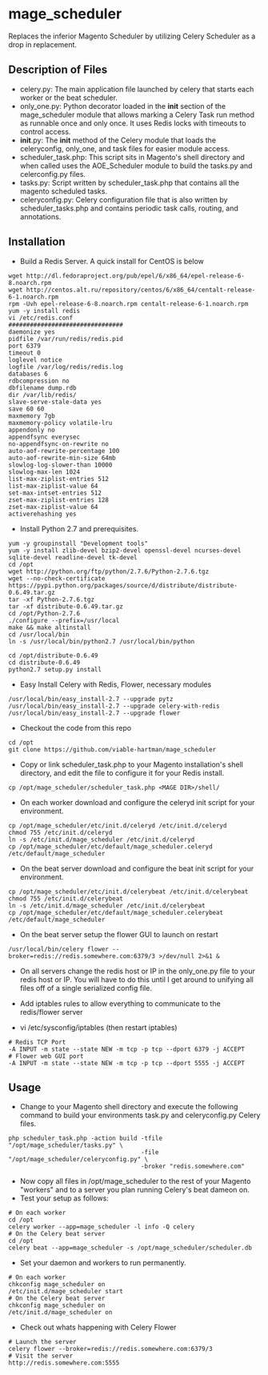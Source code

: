 mage_scheduler
==============

Replaces the inferior Magento Scheduler by utilizing Celery Scheduler as a drop in replacement.

Description of Files
--------------------

* celery.py: The main application file launched by celery that starts each worker or the beat scheduler.
* only_one.py: Python decorator loaded in the __init__ section of the mage_scheduler module that allows marking a Celery Task run method as runnable once and only once.  It uses Redis locks with timeouts to control access.
* __init__.py: The __init__ method of the Celery module that loads the celeryconfig, only_one, and task files for easier module access.
* scheduler_task.php: This script sits in Magento's shell directory and when called uses the AOE_Scheduler module to build the tasks.py and celerconfig.py files.
* tasks.py: Script written by scheduler_task.php that contains all the magento scheduled tasks.
* celeryconfig.py: Celery configuration file that is also written by scheduler_tasks.php and contains periodic task calls, routing, and annotations.

Installation
------------
* Build a Redis Server.  A quick install for CentOS is below

```
wget http://dl.fedoraproject.org/pub/epel/6/x86_64/epel-release-6-8.noarch.rpm
wget http://centos.alt.ru/repository/centos/6/x86_64/centalt-release-6-1.noarch.rpm
rpm -Uvh epel-release-6-8.noarch.rpm centalt-release-6-1.noarch.rpm
yum -y install redis
vi /etc/redis.conf
################################
daemonize yes
pidfile /var/run/redis/redis.pid
port 6379
timeout 0
loglevel notice
logfile /var/log/redis/redis.log
databases 6
rdbcompression no
dbfilename dump.rdb
dir /var/lib/redis/
slave-serve-stale-data yes
save 60 60
maxmemory 7gb
maxmemory-policy volatile-lru
appendonly no
appendfsync everysec
no-appendfsync-on-rewrite no
auto-aof-rewrite-percentage 100
auto-aof-rewrite-min-size 64mb
slowlog-log-slower-than 10000
slowlog-max-len 1024
list-max-ziplist-entries 512
list-max-ziplist-value 64
set-max-intset-entries 512
zset-max-ziplist-entries 128
zset-max-ziplist-value 64
activerehashing yes
```
* Install Python 2.7 and prerequisites.

```
yum -y groupinstall "Development tools"
yum -y install zlib-devel bzip2-devel openssl-devel ncurses-devel sqlite-devel readline-devel tk-devel
cd /opt
wget http://python.org/ftp/python/2.7.6/Python-2.7.6.tgz
wget --no-check-certificate https://pypi.python.org/packages/source/d/distribute/distribute-0.6.49.tar.gz
tar -xf Python-2.7.6.tgz
tar -xf distribute-0.6.49.tar.gz
cd /opt/Python-2.7.6
./configure --prefix=/usr/local
make && make altinstall
cd /usr/local/bin
ln -s /usr/local/bin/python2.7 /usr/local/bin/python

cd /opt/distribute-0.6.49
cd distribute-0.6.49
python2.7 setup.py install
```
* Easy Install Celery with Redis, Flower, necessary modules

```
/usr/local/bin/easy_install-2.7 --upgrade pytz
/usr/local/bin/easy_install-2.7 --upgrade celery-with-redis
/usr/local/bin/easy_install-2.7 --upgrade flower
```
* Checkout the code from this repo

```
cd /opt
git clone https://github.com/viable-hartman/mage_scheduler
```
* Copy or link scheduler_task.php to your Magento installation's shell directory, and edit the file to configure it for your Redis install.

```
cp /opt/mage_scheduler/scheduler_task.php <MAGE DIR>/shell/
```
* On each worker download and configure the celeryd init script for your environment.

```
cp /opt/mage_scheduler/etc/init.d/celeryd /etc/init.d/celeryd
chmod 755 /etc/init.d/celeryd
ln -s /etc/init.d/mage_scheduler /etc/init.d/celeryd
cp /opt/mage_scheduler/etc/default/mage_scheduler.celeryd /etc/default/mage_scheduler
```
* On the beat server download and configure the beat init script for your environment.

```
cp /opt/mage_scheduler/etc/init.d/celerybeat /etc/init.d/celerybeat
chmod 755 /etc/init.d/celerybeat
ln -s /etc/init.d/mage_scheduler /etc/init.d/celerybeat
cp /opt/mage_scheduler/etc/default/mage_scheduler.celerybeat /etc/default/mage_scheduler
```

* On the beat server setup the flower GUI to launch on restart

```
/usr/local/bin/celery flower --broker=redis://redis.somewhere.com:6379/3 >/dev/null 2>&1 &
```

* On all servers change the redis host or IP in the only_one.py file to your redis host or IP.  You will have to do this until I get around to unifying all files off of a single serialized config file.

* Add iptables rules to allow everything to communicate to the redis/flower server
* vi /etc/sysconfig/iptables (then restart iptables)

```
# Redis TCP Port
-A INPUT -m state --state NEW -m tcp -p tcp --dport 6379 -j ACCEPT
# Flower web GUI port
-A INPUT -m state --state NEW -m tcp -p tcp --dport 5555 -j ACCEPT
```

Usage
-----
* Change to your Magento shell directory and execute the following command to build your environments task.py and celeryconfig.py Celery files.

```
php scheduler_task.php -action build -tfile "/opt/mage_scheduler/tasks.py" \
                                     -file "/opt/mage_scheduler/celeryconfig.py" \
                                     -broker "redis.somewhere.com"
```
* Now copy all files in /opt/mage_scheduler to the rest of your Magento "workers" and to a server you plan running Celery's beat dameon on.
* Test your setup as follows:

```
# On each worker
cd /opt
celery worker --app=mage_scheduler -l info -Q celery
# On the Celery beat server
cd /opt
celery beat --app=mage_scheduler -s /opt/mage_scheduler/scheduler.db
```
* Set your daemon and workers to run permanently.

```
# On each worker
chkconfig mage_scheduler on
/etc/init.d/mage_scheduler start
# On the Celery beat server
chkconfig mage_scheduler on
/etc/init.d/mage_scheduler on
```
* Check out whats happening with Celery Flower

```
# Launch the server
celery flower --broker=redis://redis.somewhere.com:6379/3
# Visit the server
http://redis.somewhere.com:5555
```
